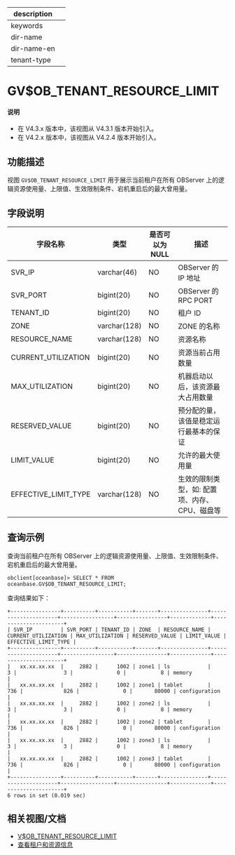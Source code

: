 |description||
|---|---|
|keywords||
|dir-name||
|dir-name-en||
|tenant-type||

# GV$OB_TENANT_RESOURCE_LIMIT

<main id="notice" type='explain'>
  <h4>说明</h4>
  <ul><li>在 V4.3.x 版本中，该视图从 V4.3.1 版本开始引入。</li><li>在 V4.2.x 版本中，该视图从 V4.2.4 版本开始引入。</li></ul>
</main>

## 功能描述

视图 `GV$OB_TENANT_RESOURCE_LIMIT` 用于展示当前租户在所有 OBServer 上的逻辑资源使用量、上限值、生效限制条件、宕机重启后的最大曾用量。

## 字段说明

| 字段名称  |  类型  | 是否可以为 NULL |     描述     |
|----------|--------|-----------------|-------------|
| SVR_IP               | varchar(46)  | NO   |  OBServer 的 IP 地址    |
| SVR_PORT             | bigint(20)   | NO   |  OBServer 的 RPC PORT    |
| TENANT_ID            | bigint(20)   | NO   |  租户 ID    |
| ZONE                 | varchar(128) | NO   |  ZONE 的名称    |
| RESOURCE_NAME        | varchar(128) | NO   |  资源名称    |
| CURRENT_UTILIZATION  | bigint(20)   | NO   |  资源当前占用数量    |
| MAX_UTILIZATION      | bigint(20)   | NO   |  机器启动以后，该资源最大占用数量    |
| RESERVED_VALUE       | bigint(20)   | NO   |  预分配的量，该值是稳定运行最基本的保证    |
| LIMIT_VALUE          | bigint(20)   | NO   |  允许的最大使用量    |
| EFFECTIVE_LIMIT_TYPE | varchar(128) | NO   |  生效的限制类型，如: 配置项、内存、CPU、磁盘等    |

## 查询示例

查询当前租户在所有 OBServer 上的逻辑资源使用量、上限值、生效限制条件、宕机重启后的最大曾用量。
	
```shell
obclient[oceanbase]> SELECT * FROM oceanbase.GV$OB_TENANT_RESOURCE_LIMIT;
```

查询结果如下：

```shell
+----------------+----------+-----------+-------+---------------+---------------------+-----------------+----------------+-------------+----------------------+
| SVR_IP         | SVR_PORT | TENANT_ID | ZONE  | RESOURCE_NAME | CURRENT_UTILIZATION | MAX_UTILIZATION | RESERVED_VALUE | LIMIT_VALUE | EFFECTIVE_LIMIT_TYPE |
+----------------+----------+-----------+-------+---------------+---------------------+-----------------+----------------+-------------+----------------------+
|   xx.xx.xx.xx  |     2882 |      1002 | zone1 | ls            |                   3 |               3 |              0 |           8 | memory               |
|   xx.xx.xx.xx  |     2882 |      1002 | zone1 | tablet        |                 736 |             826 |              0 |       80000 | configuration        |
|   xx.xx.xx.xx  |     2882 |      1002 | zone2 | ls            |                   3 |               3 |              0 |           8 | memory               |
|   xx.xx.xx.xx  |     2882 |      1002 | zone2 | tablet        |                 736 |             826 |              0 |       80000 | configuration        |
|   xx.xx.xx.xx  |     2882 |      1002 | zone3 | ls            |                   3 |               3 |              0 |           8 | memory               |
|   xx.xx.xx.xx  |     2882 |      1002 | zone3 | tablet        |                 736 |             826 |              0 |       80000 | configuration        |
+----------------+----------+-----------+-------+---------------+---------------------+-----------------+----------------+-------------+----------------------+
6 rows in set (0.019 sec)
```

## 相关视图/文档

* [V$OB_TENANT_RESOURCE_LIMIT](34000.v-ob_tenant_resource_limit-of-mysql-mode.md)
* [查看租户和资源信息](../../../../600.manage/200.tenant-management/600.common-tenant-operations/400.view-tenant-information.md)